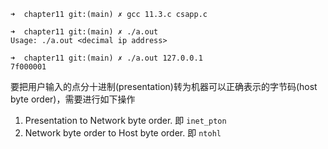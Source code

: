 ```
➜  chapter11 git:(main) ✗ gcc 11.3.c csapp.c 

➜  chapter11 git:(main) ✗ ./a.out 
Usage: ./a.out <decimal ip address>

➜  chapter11 git:(main) ✗ ./a.out 127.0.0.1
7f000001
```

要把用户输入的点分十进制(presentation)转为机器可以正确表示的字节码(host byte order)，需要进行如下操作

1. Presentation to Network byte order. 即 `inet_pton`
2. Network byte order to Host byte order. 即 `ntohl`
